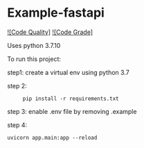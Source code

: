 # Example-fastapi

[![Code Quality]](https://www.code-inspector.com/project/29235/score/svg)
[![Code Grade]](https://www.code-inspector.com/project/29235/status/svg)

Uses python 3.7.10 

To run this project: 

step1: create a virtual env using python 3.7

step 2: 


```
     pip install -r requirements.txt
```


step 3: enable .env file by removing .example

step 4: 

```
uvicorn app.main:app --reload

```
